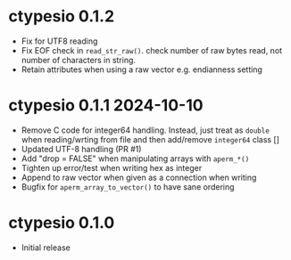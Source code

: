 
# ctypesio 0.1.2

* Fix for UTF8 reading
* Fix EOF check in `read_str_raw()`.  check number of raw bytes read, 
  not number of characters in string.
* Retain attributes when using a raw vector e.g. endianness setting

# ctypesio 0.1.1  2024-10-10

* Remove C code for integer64 handling. Instead, just treat as `double` 
  when reading/wrting from file and then add/remove `integer64` class []
* Updated UTF-8 handling (PR #1)
* Add "drop = FALSE" when manipulating arrays with `aperm_*()`
* Tighten up error/test when writing hex as integer
* Append to raw vector when given as a connection when writing
* Bugfix for `aperm_array_to_vector()` to have sane ordering

# ctypesio 0.1.0

* Initial release
